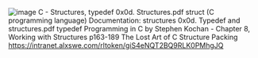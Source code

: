 ![image](https://user-images.githubusercontent.com/117777762/213005788-87bac307-0ba7-415f-a5dc-1c0df6ca1335.png)
C - Structures, typedef
0x0d. Structures.pdf
struct (C programming language)
Documentation: structures
0x0d. Typedef and structures.pdf
typedef
Programming in C by Stephen Kochan - Chapter 8, Working with Structures p163-189
The Lost Art of C Structure Packing
https://intranet.alxswe.com/rltoken/giS4eNQT2BQ9RLK0PMhgJQ
